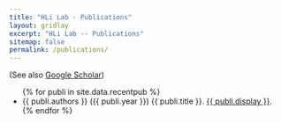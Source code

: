```yaml
---
title: "HLi Lab - Publications"
layout: gridlay
excerpt: "HLi Lab -- Publications"
sitemap: false
permalink: /publications/
---
```


(See also [Google Scholar](https://scholar.google.com/citations?user=HQv0p0kAAAAJ))

<ul>
{% for publi in site.data.recentpub %}
<li>{{ publi.authors }} ({{ publi.year }}) {{ publi.title }}. <a href="{{ publi.url }}">{{ publi.display }}</a>.</li>
{% endfor %}
</ul>
